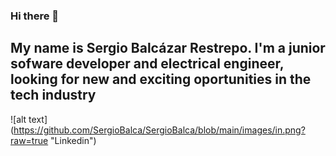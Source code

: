 ### Hi there 👋

## My name is Sergio Balcázar Restrepo. I'm a junior sofware developer and electrical engineer, looking for new and exciting oportunities in the tech industry
![alt text] (https://github.com/SergioBalca/SergioBalca/blob/main/images/in.png?raw=true "Linkedin")  
